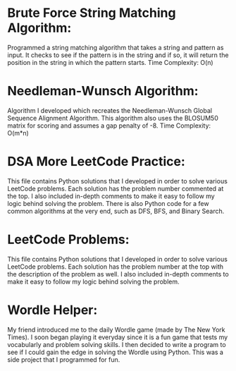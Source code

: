 # Brute Force String Matching Algorithm:
Programmed a string matching algorithm that takes a string and pattern as input. It checks to see if the pattern is in the string and if so, it will return the position in the string in which the pattern starts. Time Complexity: O(n)


# Needleman-Wunsch Algorithm:
Algorithm I developed which recreates the Needleman-Wunsch Global Sequence Alignment Algorithm. This algorithm also uses the BLOSUM50 matrix for scoring and assumes a gap penalty of -8. Time Complexity: O(m*n)

# DSA More LeetCode Practice:
This file contains Python solutions that I developed in order to solve various LeetCode problems. Each solution has the problem number commented at the top. I also included in-depth comments to make it easy to follow my logic behind solving the problem. There is also Python code for a few common algorithms at the very end, such as DFS, BFS, and Binary Search.

# LeetCode Problems:
This file contains Python solutions that I developed in order to solve various LeetCode problems. Each solution has the problem number at the top with the description of the problem as well. I also included in-depth comments to make it easy to follow my logic behind solving the problem.


# Wordle Helper:
My friend introduced me to the daily Wordle game (made by The New York Times). I soon began playing it everyday since it is a fun game that tests my vocabularly and problem solving skills. I then decided to write a program to see if I could gain the edge in solving the Wordle using Python. This was a side project that I programmed for fun.
